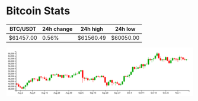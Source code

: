 # Bitcoin Stats

BTC/USDT|24h change|24h high|24h low|
|---|---|---|---|
|$61457.00|0.56%|$61560.49|$60050.00|

<img src="./chart.svg">
